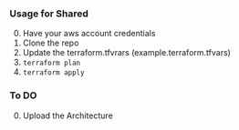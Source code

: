 ### Usage for Shared
0. Have your aws account credentials
1. Clone the repo
2. Update the terraform.tfvrars (example.terraform.tfvars)
1. `terraform plan`
2. `terraform apply`


### To DO
0. Upload the Architecture






